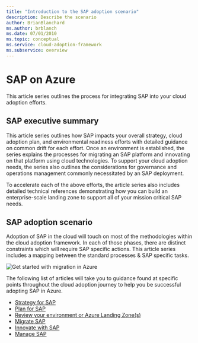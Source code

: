 ```yaml
---
title: "Introduction to the SAP adoption scenario"
description: Describe the scenario
author: BrianBlanchard
ms.author: brblanch
ms.date: 07/01/2010
ms.topic: conceptual
ms.service: cloud-adoption-framework
ms.subservice: overview
---
```


# SAP on Azure

This article series outlines the process for integrating SAP into your cloud adoption efforts.

## SAP executive summary

This article series outlines how SAP impacts your overall strategy, cloud adoption plan, and environmental readiness efforts with detailed guidance on common drift for each effort. Once an environment is established, the series explains the processes for migrating an SAP platform and innovating on that platform using cloud technologies. To support your cloud adoption needs, the series also outlines the considerations for governance and operations management commonly necessitated by an SAP deployment.

To accelerate each of the above efforts, the article series also includes detailed technical references demonstrating how you can build an enterprise-scale landing zone to support all of your mission critical SAP needs.

## SAP adoption scenario

Adoption of SAP in the cloud will touch on most of the methodologies within the cloud adoption framework. In each of those phases, there are distinct constraints which will require SAP specific actions. This article series includes a mapping between the standard processes & SAP specific tasks.

![Get started with migration in Azure](../_images/get-started/migration-map.png)

The following list of articles will take you to guidance found at specific points throughout the cloud adoption journey to help you be successful adopting SAP in Azure.

- [Strategy for SAP](./strategy.md)
- [Plan for SAP](./plan.md)
- [Review your environment or Azure Landing Zone(s)](./ready.md)
- [Migrate SAP](./migrate.md)
- [Innovate with SAP](./innovate.md)
- [Manage SAP](./manage.md)
